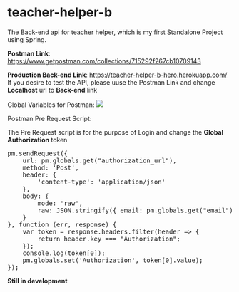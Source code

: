 # teacher-helper-b
The Back-end api for teacher helper, which is my first Standalone Project using Spring.

<b>Postman Link</b>: https://www.getpostman.com/collections/715292f267cb10709143

<b>Production Back-end Link</b>: https://teacher-helper-b-hero.herokuapp.com/
If you desire to test the API, please uuse the Postman Link and change <b>Localhost</b> url to <b>Back-end</b> link

Global Variables for Postman: 
<img src="https://i.postimg.cc/sXDXQNwK/Screenshot-1.png"/>

Postman Pre Request Script:

The Pre Request script is for the purpose of Login and change the <b>Global Authorization</b> token

<pre>
pm.sendRequest({
    url: pm.globals.get("authorization_url"),
    method: 'Post',
    header: {
        'content-type': 'application/json'
    },
    body: {
        mode: 'raw',
        raw: JSON.stringify({ email: pm.globals.get("email"), password: pm.globals.get("password") })
    }
}, function (err, response) {
    var token = response.headers.filter(header => {
        return header.key === "Authorization";
    });
    console.log(token[0]);
    pm.globals.set('Authorization', token[0].value);
});
</pre>

<b>Still in development</b>
